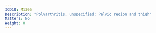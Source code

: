 ```yaml
---
ICD10: M1305
Description: "Polyarthritis, unspecified: Pelvic region and thigh"
Matters: No
Weight: 0
---
```


